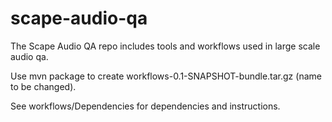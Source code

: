 scape-audio-qa
==============

The Scape Audio QA repo includes tools and workflows used in large scale audio qa.

Use mvn package to create workflows-0.1-SNAPSHOT-bundle.tar.gz (name to be changed).

See workflows/Dependencies for dependencies and instructions.